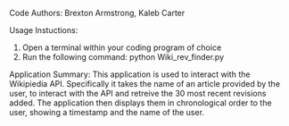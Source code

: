 Code Authors:
Brexton Armstrong,
Kaleb Carter


Usage Instuctions:
1. Open a terminal within your coding program of choice
2. Run the following command: python Wiki_rev_finder.py <Wikipedia Article Name>


Application Summary:
This application is used to interact with the Wikipiedia API.
Specifically it takes the name of an article provided by the user,
to interact with the API and retreive the 30 most recent revisions added.
The application then displays them in chronological order to the user,
showing a timestamp and the name of the user.
